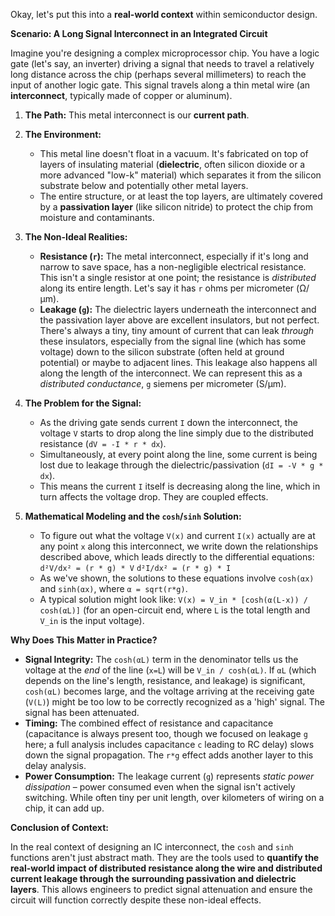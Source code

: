 Okay, let's put this into a **real-world context** within semiconductor design.

**Scenario: A Long Signal Interconnect in an Integrated Circuit**

Imagine you're designing a complex microprocessor chip. You have a logic gate (let's say, an inverter) driving a signal that needs to travel a relatively long distance across the chip (perhaps several millimeters) to reach the input of another logic gate. This signal travels along a thin metal wire (an **interconnect**, typically made of copper or aluminum).

1.  **The Path:** This metal interconnect is our **current path**.

2.  **The Environment:**
    *   This metal line doesn't float in a vacuum. It's fabricated on top of layers of insulating material (**dielectric**, often silicon dioxide or a more advanced "low-k" material) which separates it from the silicon substrate below and potentially other metal layers.
    *   The entire structure, or at least the top layers, are ultimately covered by a **passivation layer** (like silicon nitride) to protect the chip from moisture and contaminants.

3.  **The Non-Ideal Realities:**
    *   **Resistance (`r`):** The metal interconnect, especially if it's long and narrow to save space, has a non-negligible electrical resistance. This isn't a single resistor at one point; the resistance is *distributed* along its entire length. Let's say it has `r` ohms per micrometer (Ω/µm).
    *   **Leakage (`g`):** The dielectric layers underneath the interconnect and the passivation layer above are excellent insulators, but not perfect. There's always a tiny, tiny amount of current that can leak *through* these insulators, especially from the signal line (which has some voltage) down to the silicon substrate (often held at ground potential) or maybe to adjacent lines. This leakage also happens all along the length of the interconnect. We can represent this as a *distributed conductance*, `g` siemens per micrometer (S/µm).

4.  **The Problem for the Signal:**
    *   As the driving gate sends current `I` down the interconnect, the voltage `V` starts to drop along the line simply due to the distributed resistance (`dV = -I * r * dx`).
    *   Simultaneously, at every point along the line, some current is being lost due to leakage through the dielectric/passivation (`dI = -V * g * dx`).
    *   This means the current `I` itself is decreasing along the line, which in turn affects the voltage drop. They are coupled effects.

5.  **Mathematical Modeling and the `cosh`/`sinh` Solution:**
    *   To figure out what the voltage `V(x)` and current `I(x)` actually are at any point `x` along this interconnect, we write down the relationships described above, which leads directly to the differential equations:
        `d²V/dx² = (r * g) * V`
        `d²I/dx² = (r * g) * I`
    *   As we've shown, the solutions to these equations involve `cosh(αx)` and `sinh(αx)`, where `α = sqrt(r*g)`.
    *   A typical solution might look like: `V(x) = V_in * [cosh(α(L-x)) / cosh(αL)]` (for an open-circuit end, where `L` is the total length and `V_in` is the input voltage).

**Why Does This Matter in Practice?**

*   **Signal Integrity:** The `cosh(αL)` term in the denominator tells us the voltage at the *end* of the line (`x=L`) will be `V_in / cosh(αL)`. If `αL` (which depends on the line's length, resistance, and leakage) is significant, `cosh(αL)` becomes large, and the voltage arriving at the receiving gate (`V(L)`) might be too low to be correctly recognized as a 'high' signal. The signal has been attenuated.
*   **Timing:** The combined effect of resistance and capacitance (capacitance is always present too, though we focused on leakage `g` here; a full analysis includes capacitance `c` leading to RC delay) slows down the signal propagation. The `r*g` effect adds another layer to this delay analysis.
*   **Power Consumption:** The leakage current (`g`) represents *static power dissipation* – power consumed even when the signal isn't actively switching. While often tiny per unit length, over kilometers of wiring on a chip, it can add up.

**Conclusion of Context:**

In the real context of designing an IC interconnect, the `cosh` and `sinh` functions aren't just abstract math. They are the tools used to **quantify the real-world impact of distributed resistance along the wire and distributed current leakage through the surrounding passivation and dielectric layers**. This allows engineers to predict signal attenuation and ensure the circuit will function correctly despite these non-ideal effects.